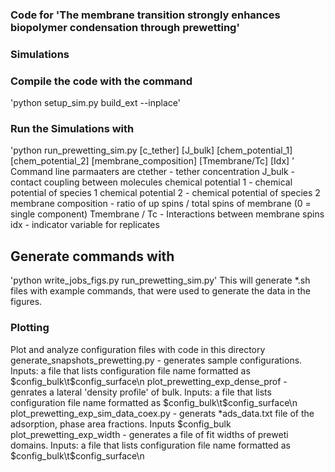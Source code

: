 ### Code for 'The membrane transition strongly enhances biopolymer condensation through prewetting' ###

### Simulations ###

### Compile the code with the command 
  'python setup_sim.py build_ext --inplace' 
### Run the Simulations with
  'python run_prewetting_sim.py [c_tether] [J_bulk] [chem_potential_1] [chem_potential_2] [membrane_composition] [Tmembrane/Tc] [Idx] ' 
  Command line parmaaters are
    ctether - tether concentration
    J_bulk - contact coupling between molecules
    chemical potential 1 - chemical potential of species 1
    chemical potential 2 - chemical potential of species 2
    membrane composition - ratio of up spins / total spins of membrane (0 = single component)
    Tmembrane / Tc - Interactions between membrane spins
    idx - indicator variable for replicates

## Generate commands with
'python write_jobs_figs.py run_prewetting_sim.py' 
This will generate *.sh files with example commands, that were used to generate the data in the figures. 

### Plotting
Plot and analyze configuration files with code in this directory
  generate_snapshots_prewetting.py - generates sample configurations. Inputs:  a file that lists configuration file name formatted as $config_bulk\t$config_surface\n
  plot_prewetting_exp_dense_prof - genrates a lateral 'density profile' of bulk. Inputs: a file that lists configuration file name formatted as $config_bulk\t$config_surface\n
  plot_prewetting_exp_sim_data_coex.py - generats *ads_data.txt file of the adsorption, phase area fractions. Inputs $config_bulk 
  plot_prewetting_exp_width - generates a file of fit widths of preweti domains. Inputs: a file that lists configuration file name formatted as $config_bulk\t$config_surface\n


